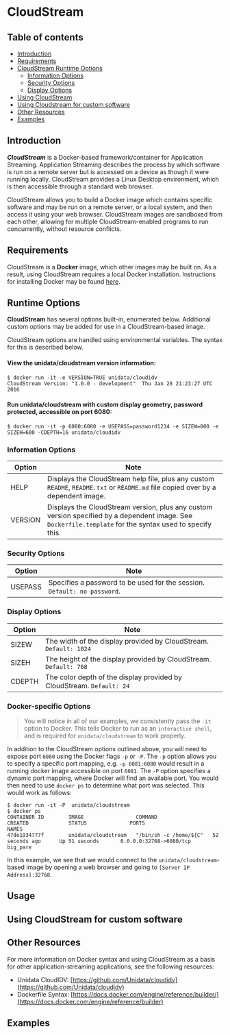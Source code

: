 CloudStream
===========

Table of contents
-----------------

* [Introduction](#introduction)
* [Requirements](#requirements)
* [CloudStream Runtime Options](#options)
    * [Information Options](#infooptions)
    * [Security Options](#secoptions)
    * [Display Options](#displayoptions)
* [Using CloudStream](#usage)
* [Using Cloudstream for custom software](#custom)
* [Other Resources](#refs)
* [Examples](#examples)

Introduction <A NAME="introduction"></A>
------------

***CloudStream*** is a Docker-based framework/container for Application Streaming. Application Streaming describes the process by which software is run on a remote server but is accessed on a device as though it were running locally.  CloudStream provides a Linux Desktop environment, which is then accessible through a standard web browser.  

CloudStream allows you to build a Docker image which contains specific software and may be run on a remote server, or a local system, and then access it using your web browser.  CloudStream images are sandboxed from each other, allowing for multiple CloudStream-enabled programs to run concurrently, without resource conflicts.

Requirements <A NAME="requirements"></A>
------------

CloudStream is a **Docker** image, which other images may be built on.  As a result, using CloudStream requires a local Docker installation.  Instructions for installing Docker may be found [here](https://docs.docker.com/).

Runtime Options <A NAME="options"></A>
---------------

**CloudStream** has several options built-in, enumerated below.  Additional custom options may be added for use in a CloudStream-based image.

CloudStream options are handled using environmental variables.  The syntax for this is described below.



#### View the unidata/cloudstream version information:

    $ docker run -it -e VERSION=TRUE unidata/cloudidv
    CloudStream Version: "1.0.0 - development"	Thu Jan 28 21:23:27 UTC 2016

#### Run unidata/cloudstream with custom display geometry, password protected, accessible on port 6080:

    $ docker run -it -p 6080:6080 -e USEPASS=password1234 -e SIZEW=800 -e SIZEH=600 -CDEPTH=16 unidata/cloudidv

### Information Options <A NAME="infooptions"></A>

Option | Note
-------|------
HELP   | Displays the CloudStream help file, plus any custom `README`, `README.txt` or `README.md` file copied over by a dependent image.
VERSION | Displays the CloudStream version, plus any custom version specified by a dependent image.  See `Dockerfile.template` for the syntax used to specify this.

### Security Options <A NAME="secoptions"></A>
Option | Note
-------|-----
USEPASS | Specifies a password to be used for the session.  `Default: no password`.

### Display Options <A NAME="displayoptions"></A>

Option | Note
-------|-----
SIZEW | The width of the display provided by CloudStream. `Default: 1024`
SIZEH | The height of the display provided by CloudStream. `Default: 768`
CDEPTH | The color depth of the display provided by CloudStream. `Default: 24`

### Docker-specific Options

> You will notice in all of our examples, we consistently pass the `-it` option to Docker. This tells Docker to run as an `interactive shell`, and is required for `unidata/cloudstream` to work properly.

In addition to the CloudStream options outlined above, you will need to expose port `6080` using the Docker flags `-p` or `-P`.  The `-p` option allows you to specify a specific port mapping, e.g. `-p 6081:6080` would result in a running docker image accessible on port `6081`.  The `-P` option specifies a dynamic port mapping, where Docker will find an available port.  You would then need to use `docker ps` to determine what port was selected.  This would work as follows:

    $ docker run -it -P  unidata/cloudstream
    $ docker ps
    CONTAINER ID        IMAGE                 COMMAND                  CREATED             STATUS              PORTS                     NAMES
    47de1934777f        unidata/cloudstream   "/bin/sh -c /home/${C"   52 seconds ago      Up 51 seconds       0.0.0.0:32768->6080/tcp   big_pare

In this example, we see that we would connect to the `unidata/cloudstream`-based image by opening a web browser and going to `[Server IP Address]:32768`.


Usage <A NAME="usage"></A>
-----


Using CloudStream for custom software <A NAME="custom"></A>
-------------------------------------


Other Resources <A NAME="refs">
---------------

For more information on Docker syntax and using CloudStream as a basis for other application-streaming applications, see the following resources:

* Unidata CloudIDV:  [https://github.com/Unidata/cloudidv](https://github.com/Unidata/cloudidv)
* Dockerfile Syntax: [https://docs.docker.com/engine/reference/builder/](https://docs.docker.com/engine/reference/builder)

Examples <A NAME="examples"></A>
--------
